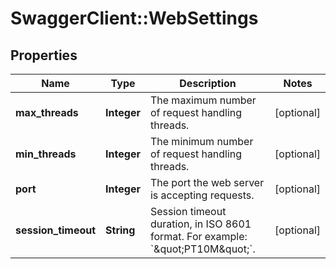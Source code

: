 # SwaggerClient::WebSettings

## Properties
Name | Type | Description | Notes
------------ | ------------- | ------------- | -------------
**max_threads** | **Integer** | The maximum number of request handling threads. | [optional] 
**min_threads** | **Integer** | The minimum number of request handling threads. | [optional] 
**port** | **Integer** | The port the web server is accepting requests. | [optional] 
**session_timeout** | **String** | Session timeout duration, in ISO 8601 format. For example: &#x60;\&quot;PT10M\&quot;&#x60;. | [optional] 

